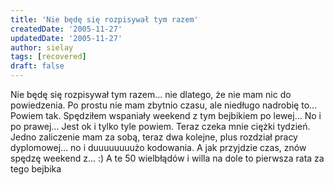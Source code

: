 ```yaml
---
title: 'Nie będę się rozpisywał tym razem'
createdDate: '2005-11-27'
updatedDate: '2005-11-27'
author: sielay
tags: [recovered]
draft: false
---
```


Nie będę się rozpisywał tym razem… nie dlatego, że nie mam nic do powiedzenia. Po prostu nie mam zbytnio czasu, ale niedługo nadrobię to… Powiem tak. Spędziłem wspaniały weekend z tym bejbikiem po lewej… No i po prawej… Jest ok i tylko tyle powiem. Teraz czeka mnie ciężki tydzień. Jedno zaliczenie mam za sobą, teraz dwa kolejne, plus rozdział pracy dyplomowej… no i duuuuuuuużo kodowania. A jak przyjdzie czas, znów spędzę weekend z… :)
A te 50 wielbłądów i willa na dole to pierwsza rata za tego bejbika

